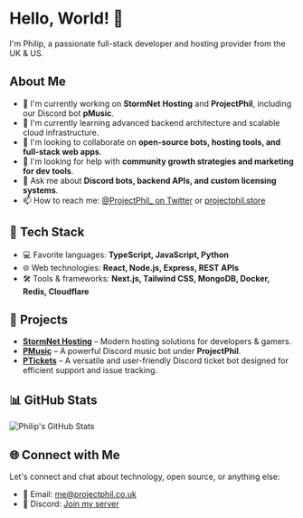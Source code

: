 # Hello, World! 👋

I'm Philip, a passionate full-stack developer and hosting provider from the UK & US.

## About Me

* 🔭 I'm currently working on **StormNet Hosting** and **ProjectPhil**, including our Discord bot **pMusic**.
* 🌱 I'm currently learning advanced backend architecture and scalable cloud infrastructure.
* 👯 I'm looking to collaborate on **open-source bots, hosting tools, and full-stack web apps**.
* 🤔 I'm looking for help with **community growth strategies and marketing for dev tools**.
* 💬 Ask me about **Discord bots, backend APIs, and custom licensing systems**.
* 📫 How to reach me: [@ProjectPhil\_ on Twitter](https://twitter.com/ProjectPhil_) or [projectphil.store](https://projectphil.dev)

## 🧰 Tech Stack
* 💻 Favorite languages: **TypeScript, JavaScript, Python**
* 🌐 Web technologies: **React, Node.js, Express, REST APIs**
* 🛠️ Tools & frameworks: **Next.js, Tailwind CSS, MongoDB, Docker, Redis, Cloudflare**

## 🚀 Projects
* [**StormNet Hosting**](https://stormnethosting.com) – Modern hosting solutions for developers & gamers.
* [**PMusic**](https://github.com/ProjectPhil/pMusic) – A powerful Discord music bot under **ProjectPhil**.
* [**PTickets**](https://github.com/ProjectPhil/pTickets) – A versatile and user-friendly Discord ticket bot designed for efficient support and issue tracking.

## 📊 GitHub Stats
![Philip's GitHub Stats](https://github-readme-stats.vercel.app/api?username=ProjectPhil\&show_icons=true\&theme=dracula)

## 🌐 Connect with Me
Let's connect and chat about technology, open source, or anything else:

* 📧 Email: [me@projectphil.co.uk](mailto:me@projectphil.co.uk)
* 💬 Discord: [Join my server](https://discord.gg/zJg73wwPdQ)

